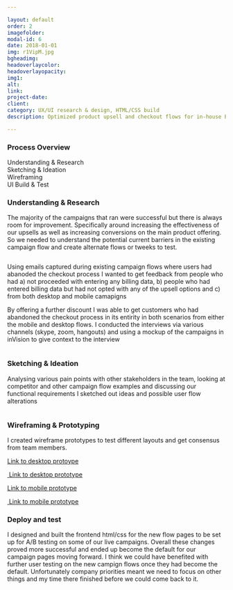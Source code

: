 ```yaml
---

layout: default
order: 2
imagefolder:
modal-id: 6
date: 2018-01-01
img: r1VipM.jpg
bgheadimg: 
headoverlaycolor: 
headoverlayopacity: 
img1:
alt: 
link: 
project-date: 
client: 
category: UX/UI research & design, HTML/CSS build
description: Optimized product upsell and checkout flows for in-house Ecommerce platform (Prime) campaign sites.

---
```


<div class="row  justify-content-center mt-4">
	<div class="col-sm-10 col-lg-8">
        <h3 class="mb-5">Process Overview</h3>
    </div>
    <div class="row justify-content-center mb-5">
        <div class="col-7 col-lg mb-2 m-md-2 p-3 bg-light d-flex justify-content-center align-items-center">
            <div class="text-uppercase font-weight-bold">Understanding & Research</div>
        </div>
        <div class="col-7 col-lg mb-2 m-md-2 p-3 bg-light d-flex justify-content-center align-items-center">
            <div class="text-uppercase font-weight-bold">Sketching & Ideation</div>
        </div>
        <div class="col-7 col-lg mb-2 m-md-2 p-3 bg-light d-flex justify-content-center align-items-center">
            <div class="text-uppercase font-weight-bold">Wireframing</div>
        </div>
        <div class="col-7 col-lg mb-2 m-md-2 p-3 bg-light  d-flex justify-content-center align-items-center">
            <div class="text-uppercase font-weight-bold">UI Build & Test</div>
        </div>
    </div>
	<div class="col-sm-10 col-lg-8">
		<h3 class="my-5">Understanding & Research</h3>
		<p>The majority of the campaigns that ran were successful but there is always room for improvement. Specifically around increasing the effectiveness of our upsells as well as increasing conversions on the main product offering. So we needed to understand the potential current barriers in the existing campaign flow and create alternate flows or tweeks to test.</p>
	</div>
    <div class="row py-5">
        <div class="col-md-3 px-1"><img src="assets/img/portfolio/er1.jpg" alt="" class="img-fluid"></div>
        <div class="col-md-3 px-1"><img src="assets/img/portfolio/er2.jpg" alt="" class="img-fluid"></div>
        <div class="col-md-3 px-1"><img src="assets/img/portfolio/er3.jpg" alt="" class="img-fluid"></div>
        <div class="col-md-3 px-1"><img src="assets/img/portfolio/er4.jpg" alt="" class="img-fluid"></div>
    </div>
    <div class="col-lg-10 p-4"><img src="assets/img/portfolio/prime-campain-ux-flow.jpg" alt="" class="img-fluid"></div>
    <div class="col-sm-10 col-lg-8 mt-4">
		<p>Using emails captured during existing campaign flows where users had abanoded the checkout process I wanted to get feedback from people who had  a) not proceeded with entering any billing data, b) people who had entered billing data but had not opted with any of the upsell options and c) from both desktop and mobile camapigns</p>
		<p class="mb-4">By offering a further discount I was able to get customers who had abandoned the checkout process in its entirity in both scenarios from either the mobile and desktop flows. I conducted the interviews via various channels (skype, zoom, hangouts) and using a mockup of the campaigns in inVision to give context to the interview</p>
	</div>
    <div class="row">
        <div class="col-sm-6">
            <img src="assets/img/portfolio/prime-campaign-d-ujourney.jpg" class="img-fluid m-0" alt="">
        </div>
        <div class="col-sm-6">
            <img src="assets/img/portfolio/prime-campaign-m-ujourney.jpg" class="img-fluid m-0" alt="">
        </div>
    </div>
    <div class="col-sm-10 col-lg-8">
		<h3 class="my-5">Sketching & Ideation</h3>
		<p>Analysing various pain points with other stakeholders in the team, looking at competitor and other campaign flow examples and discussing our functional requirements I sketched out ideas and possible user flow alterations</p>
	</div>
	<div class="col-sm-10 col-lg-8">
		<img src="assets/img/portfolio/prime-campaign-sketches1.jpg" class="img-fluid m-0" alt="">
	</div>
	<div class="col-sm-10 col-lg-8">
		<h3 class="my-5">Wireframing & Prototyping</h3>
        <p class="mb-4">I created wireframe prototypes to test different layouts and get consensus from team members. </p>
	</div>
    <div id="portfolio" class="row">
        <div class="portfolio-item col-sm-6">
            <a href="https://www.figma.com/proto/PWhVn2kuGNt6Irp2bXldu0/Prime-campaign-wireframe-desktop?node-id=0%3A7241&scaling=min-zoom" class="portfolio-link mb-3"  target="_blank">
                <div class="caption">
                    <div class="caption-content">
                        <i class="fas fa-search-plus fa-3x"></i>
                        <p>Link to desktop protoype</p>
                    </div>
                </div>
                <img src="assets/img/portfolio/prime-campaignckout-wireProto-dtop.jpg" class="img-fluid m-0" alt="">
            </a>
            <a href="https://www.figma.com/proto/PWhVn2kuGNt6Irp2bXldu0/Prime-campaign-wireframe-desktop?node-id=0%3A7241&scaling=min-zoom" class="text-brand-blue mb-5" target="_blank"><u>Link to desktop prototype</u></a>
        </div>
        <div class="portfolio-item col-sm-6">
            <a href="https://www.figma.com/proto/npl0xwpmRgAZzRW5S2GItw/Prime-campaign-wireframe-mobile?scaling=scale-down&node-id=0%3A7241" class="portfolio-link mb-3" target="_blank">
                <div class="caption">
                    <div class="caption-content">
                        <i class="fas fa-search-plus fa-3x"></i>
                        <p>Link to mobile prototype</p>
                    </div>
                </div>
                <img src="assets/img/portfolio/prime-campaignckout-wireProto-m.jpg" class="img-fluid m-0" alt="">
            </a>
            <a href="https://www.figma.com/proto/npl0xwpmRgAZzRW5S2GItw/Prime-campaign-wireframe-mobile?scaling=scale-down&node-id=0%3A7241" class="text-brand-blue" target="_blank"><u>Link to mobile prototype</u></a>
        </div>
    </div>
	<div class="col-sm-10 col-lg-8">
		<h3 class="my-5">Deploy and test</h3>
		<p>I designed and built the frontend html/css for the new flow pages to be set up for A/B testing on some of our live campaigns. Overall these changes proved more successful and ended up become the default for our campaign pages moving forward. I think we could have benefited with further user testing on the new campign flows once they had become the default. Unfortunately company priorities meant we need to focus on other things and my time there finished before we could come back to it.</p>
	</div>
    <div class="col-lg-6">
        <img src="assets/img/portfolio/r1Vipss1.jpg" alt="" class="img-fluid">
    </div>
    <div class="col-lg-6">
        <img src="assets/img/portfolio/r1Vipss2.jpg" alt="" class="img-fluid">
    </div>
</div>